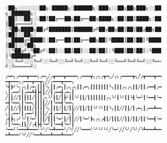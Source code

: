 ░██╗░░░░░░░██╗░█████╗░██████╗░███╗░░██╗██╗███╗░░██╗░██████╗░
░██║░░██╗░░██║██╔══██╗██╔══██╗████╗░██║██║████╗░██║██╔════╝░
░╚██╗████╗██╔╝███████║██████╔╝██╔██╗██║██║██╔██╗██║██║░░██╗░
░░████╔═████║░██╔══██║██╔══██╗██║╚████║██║██║╚████║██║░░╚██╗
░░╚██╔╝░╚██╔╝░██║░░██║██║░░██║██║░╚███║██║██║░╚███║╚██████╔╝
░░░╚═╝░░░╚═╝░░╚═╝░░╚═╝╚═╝░░╚═╝╚═╝░░╚══╝╚═╝╚═╝░░╚══╝░╚═════╝░


╭━━╮╭━━━┳━━━╮╭━╮╱╭┳━━━┳━━━━╮╭━━━┳╮╭╮╭┳━╮╱╭╮╭━━━━┳╮╱╭┳━━━┳━━━┳━━━╮╭━━━┳━━┳╮╱╱╭━━━┳━━━╮
╰┫┣╯╰╮╭╮┃╭━╮┃┃┃╰╮┃┃╭━╮┃╭╮╭╮┃┃╭━╮┃┃┃┃┃┃┃╰╮┃┃┃╭╮╭╮┃┃╱┃┃╭━━┫╭━╮┃╭━━╯┃╭━━┻┫┣┫┃╱╱┃╭━━┫╭━╮┃
╱┃┃╱╱┃┃┃┃┃╱┃┃┃╭╮╰╯┃┃╱┃┣╯┃┃╰╯┃┃╱┃┃┃┃┃┃┃╭╮╰╯┃╰╯┃┃╰┫╰━╯┃╰━━┫╰━━┫╰━━╮┃╰━━╮┃┃┃┃╱╱┃╰━━┫╰━━╮
╱┃┃╱╱┃┃┃┃┃╱┃┃┃┃╰╮┃┃┃╱┃┃╱┃┃╱╱┃┃╱┃┃╰╯╰╯┃┃╰╮┃┃╱╱┃┃╱┃╭━╮┃╭━━┻━━╮┃╭━━╯┃╭━━╯┃┃┃┃╱╭┫╭━━┻━━╮┃
╭┫┣╮╭╯╰╯┃╰━╯┃┃┃╱┃┃┃╰━╯┃╱┃┃╱╱┃╰━╯┣╮╭╮╭┫┃╱┃┃┃╱╱┃┃╱┃┃╱┃┃╰━━┫╰━╯┃╰━━╮┃┃╱╱╭┫┣┫╰━╯┃╰━━┫╰━╯┃
╰━━╯╰━━━┻━━━╯╰╯╱╰━┻━━━╯╱╰╯╱╱╰━━━╯╰╯╰╯╰╯╱╰━╯╱╱╰╯╱╰╯╱╰┻━━━┻━━━┻━━━╯╰╯╱╱╰━━┻━━━┻━━━┻━━━╯
